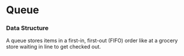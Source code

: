 # Queue

### Data Structure

A queue stores items in a first-in, first-out (FIFO) order like at a grocery store waiting in line to get checked out.
